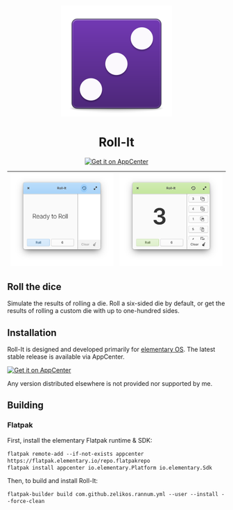 <p align="center">
  <img src="data/icons/128.svg" alt="Icon" />
</p>
<h1 align="center">Roll-It</h1>
<p align="center">
  <a href="https://appcenter.elementary.io/com.github.zelikos.rannum"><img src="https://appcenter.elementary.io/badge.svg" alt="Get it on AppCenter" /></a>
</p>

| ![Screenshot](data/screenshot1.png) | ![Screenshot](data/screenshot2.png) |
|------------------------------------------|-----------------------------------------|

## Roll the dice

Simulate the results of rolling a die. Roll a six-sided die by default, or get the results of rolling a custom die with up to one-hundred sides.

## Installation

Roll-It is designed and developed primarily for [elementary OS]. The latest stable release is available via AppCenter.

[![Get it on AppCenter](https://appcenter.elementary.io/badge.svg)][AppCenter link]

Any version distributed elsewhere is not provided nor supported by me.

## Building

### Flatpak

First, install the elementary Flatpak runtime & SDK:

```shell
flatpak remote-add --if-not-exists appcenter https://flatpak.elementary.io/repo.flatpakrepo
flatpak install appcenter io.elementary.Platform io.elementary.Sdk
```

Then, to build and install Roll-It:

```shell
flatpak-builder build com.github.zelikos.rannum.yml --user --install --force-clean
```

[elementary OS]: https://elementary.io
[AppCenter link]: https://appcenter.elementary.io/com.github.zelikos.rannum
